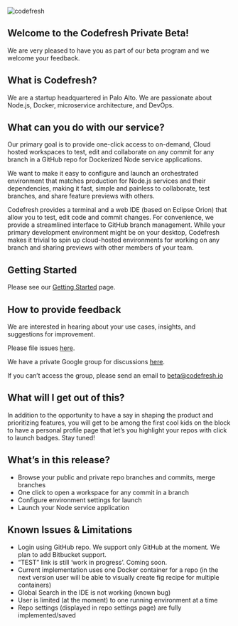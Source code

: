 
![codefresh](http://images.codefresh.io.s3.amazonaws.com/logo/codefresh_logo_120x106.png)

## Welcome to the Codefresh Private Beta!

We are very pleased to have you as part of our beta program and we welcome your feedback.

## What is Codefresh?

We are a startup headquartered in Palo Alto. We are passionate about Node.js, Docker, microservice architecture, and DevOps.

## What can you do with our service?

Our primary goal is to provide one-click access to on-demand, Cloud hosted workspaces to test, edit and collaborate on any commit for any branch in a GitHub repo for Dockerized Node service applications.

We want to make it easy to configure and launch an orchestrated environment that matches production for Node.js services and their dependencies, making it fast, simple and painless to collaborate, test branches, and share feature previews with others.

Codefresh provides a terminal and a web IDE (based on Eclipse Orion) that allow you to test, edit code and commit changes. For convenience, we provide a streamlined interface to GitHub branch management. While your primary development environment might be on your desktop, Codefresh makes it trivial to spin up cloud-hosted environments for working on any branch and sharing previews with other members of your team.

## Getting Started

Please see our [Getting Started](wiki/Getting-Started) page.

## How to provide feedback

We are interested in hearing about your use cases, insights, and suggestions for improvement.

Please file issues [here](https://github.com/codefresh-io/beta/issues).

We have a private Google group for discussions [here](https://groups.google.com/forum/#!forum/codefresh-private-beta).

If you can’t access the group, please send an email to beta@codefresh.io

## What will I get out of this?

In addition to the opportunity to have a say in shaping the product and prioritizing features, you will get to be among the first cool kids on the block to have a personal profile page that let’s you highlight your repos with click to launch badges. Stay tuned!

## What’s in this release?

 * Browse your public and private repo branches and commits, merge branches
 * One click to open a workspace for any commit in a branch
 * Configure environment settings for launch
 * Launch your Node service application

## Known Issues & Limitations

 * Login using GitHub repo. We support only GitHub at the moment. We plan to add Bitbucket support.
 * “TEST” link is still ‘work in progress’. Coming soon. 
 * Current implementation uses one Docker container for a repo (in the next version user will be able to visually create fig recipe for multiple containers) 
 * Global Search in the IDE is not working (known bug)
 * User is limited (at the moment) to one running environment at a time
 * Repo settings (displayed in repo settings page) are fully implemented/saved


